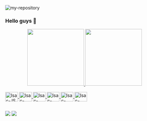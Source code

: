 ![my-repository](https://user-images.githubusercontent.com/70695712/204538686-3e60a8ca-4943-4fa8-88b1-00248d4d99ae.png)

### Hello guys 👋

<div align="center">
  <a href="https://github.com/isacna">
  <img height="180em" src="https://github-readme-stats.vercel.app/api?username=isacna&show_icons=true&theme=dracula&include_all_commits=true&count_private=true"/>
  <img height="180em" src="https://github-readme-stats.vercel.app/api/top-langs/?username=isacna&layout=compact&langs_count=7&theme=dracula"/>
</div>

<div style="display: inline_block"><br>
  <img align="center" alt="Isac-JS" height="30" width="40" src="https://user-images.githubusercontent.com/70695712/204545801-9cb51cde-f24b-4b16-8193-c3367c4a34a6.svg">
  <img align="center" alt="Isac-NodeJS" height="30" width="40" src="https://user-images.githubusercontent.com/70695712/204546295-c1a7dd21-2018-4abb-a1c9-7c42060c8786.svg">
  <img align="center" alt="Isac-TypeScript" height="30" width="40" src="https://user-images.githubusercontent.com/70695712/204546492-8622ae4a-238d-4291-b8d5-bfa0c8124762.svg">
  <img align="center" alt="Isac-Figma" height="30" width="40" src="https://user-images.githubusercontent.com/70695712/204547397-494f3544-b522-4bb4-b38d-8db2cf8c2c8d.svg">
  <img align="center" alt="Isac-SocketIO" height="30" width="40" src="https://user-images.githubusercontent.com/70695712/204546744-2a2c80ab-a955-46ed-9825-91bdd9c1480e.svg">
  <img align="center" alt="Isac-MongoDB" height="30" width="40" src="https://user-images.githubusercontent.com/70695712/204547015-f8c33f10-41ad-487f-9c73-8824ffccbc99.svg">
</div>

##

<div>
  <a href="https://www.instagram.com/404.zack/" target="_blank"><img src="https://img.shields.io/badge/-Instagram-%23E4405F?style=for-the-badge&logo=instagram&logoColor=white" target="_blank"></a>
  <a href="https://www.linkedin.com/in/isac-alves/" target="_blank"><img src="https://img.shields.io/badge/-LinkedIn-%230077B5?style=for-the-badge&logo=linkedin&logoColor=white" target="_blank"></a> 

</div>
